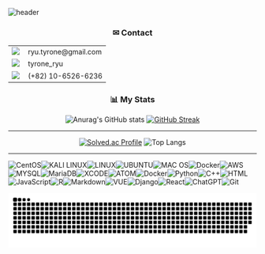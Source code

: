 ![header](https://capsule-render.vercel.app/api?type=transparent&color=auto&height=150&section=header&text=Taeyun%20Ryu&fontSize=40&fontColor=C0C0C0&fontAlign=50&desc=Welcome%20to%20tyroneryu&descSize=15&descAlignY=70)
</div>

<div align="center">
<h3>✉ Contact</h3>

<table>
  <tr>
    <td><img src="https://img.shields.io/badge/Gmail-D14836?style=for-the-badge&logo=gmail&logoColor=white"></td>
    <td style="padding-left: 10px;">ryu.tyrone@gmail.com</td>
  </tr>
   <tr>
    <td><img src="https://img.shields.io/badge/Discord-%235865F2.svg?style=for-the-badge&logo=discord&logoColor=white"></td>
    <td style="padding-left: 10px;">tyrone_ryu</td>
  </tr>
  <tr>
    <td><img src="https://img.shields.io/badge/kakaotalk-ffcd00.svg?style=for-the-badge&logo=kakaotalk&logoColor=000000"></td>
    <td style="padding-left: 10px;">(+82) 10-6526-6236</td>
  </tr>
</table>


</div>


<div align="center">
  <h3>📊 My Stats</h3>
  
  ![Anurag's GitHub stats](https://github-readme-stats.vercel.app/api?username=tyroneryu&show_icons=true&theme=dark)
  [![GitHub Streak](https://streak-stats.demolab.com?user=tyroneryu&theme=dark)](https://git.io/streak-stats)
  ___
  [![Solved.ac Profile](http://mazassumnida.wtf/api/v2/generate_badge?boj=tyroneryu)](https://solved.ac/tyroneryu/)
  ![Top Langs](https://github-readme-stats.vercel.app/api/top-langs/?username=tyroneryu&layout=compact)
  
</div>

---

![CentOS](https://img.shields.io/badge/Cent%20OS-262577?style=for-the-badge&logo=CentOS&logoColor=white)![KALI LINUX](https://img.shields.io/badge/Kali_Linux-557C94?style=for-the-badge&logo=kali-linux&logoColor=white)![LINUX](https://img.shields.io/badge/Linux-FCC624?style=for-the-badge&logo=linux&logoColor=black)![UBUNTU](	https://img.shields.io/badge/Ubuntu-E95420?style=for-the-badge&logo=ubuntu&logoColor=white)![MAC OS](https://img.shields.io/badge/mac%20os-000000?style=for-the-badge&logo=apple&logoColor=white)![Docker](https://img.shields.io/badge/docker-%230db7ed.svg?style=for-the-badge&logo=docker&logoColor=white)![AWS](https://img.shields.io/badge/Amazon_AWS-FF9900?style=for-the-badge&logo=amazonaws&logoColor=white)![MYSQL](https://img.shields.io/badge/MySQL-005C84?style=for-the-badge&logo=mysql&logoColor=white)![MariaDB](https://img.shields.io/badge/MariaDB-003545?style=for-the-badge&logo=mariadb&logoColor=white)![XCODE](https://img.shields.io/badge/Xcode-007ACC?style=for-the-badge&logo=Xcode&logoColor=white)![ATOM](	https://img.shields.io/badge/Atom-66595C?style=for-the-badge&logo=Atom&logoColor=white)![Docker](https://img.shields.io/badge/docker-%230db7ed.svg?style=for-the-badge&logo=docker&logoColor=white)![Python](https://img.shields.io/badge/Python-3776AB?style=for-the-badge&logo=python&logoColor=white)![C++](https://img.shields.io/badge/C%2B%2B-00599C?style=for-the-badge&logo=c%2B%2B&logoColor=white)![HTML](https://img.shields.io/badge/HTML5-E34F26?style=for-the-badge&logo=html5&logoColor=white)![JavaScript](https://img.shields.io/badge/JavaScript-F7DF1E?style=for-the-badge&logo=JavaScript&logoColor=white)![R](https://img.shields.io/badge/R-276DC3?style=for-the-badge&logo=r&logoColor=white)![Markdown](https://img.shields.io/badge/markdown-%23000000.svg?style=for-the-badge&logo=markdown&logoColor=white)![VUE](https://img.shields.io/badge/Vue.js-35495E?style=for-the-badge&logo=vue.js&logoColor=4FC08D)![Django](https://img.shields.io/badge/Django-092E20?style=for-the-badge&logo=django&logoColor=white)![React](https://img.shields.io/badge/React-20232A?style=for-the-badge&logo=react&logoColor=61DAFB)![ChatGPT](https://img.shields.io/badge/chatGPT-74aa9c?style=for-the-badge&logo=openai&logoColor=white)![Git](https://img.shields.io/badge/git-%23F05033.svg?style=for-the-badge&logo=git&logoColor=white)

![snake gif](https://github.com/tyroneryu/tyroneryu/blob/output/github-contribution-grid-snake.svg)
